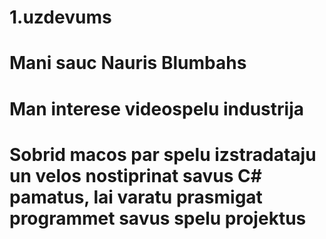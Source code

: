 # 1.uzdevums

# Mani sauc Nauris Blumbahs

# Man interese videospelu industrija

# Sobrid macos par spelu izstradataju un velos nostiprinat savus C# pamatus, lai varatu prasmigat programmet savus spelu projektus